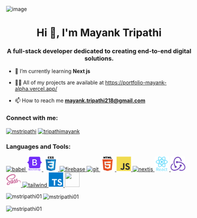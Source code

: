 <img width="794" height="329" alt="image" src="https://github.com/user-attachments/assets/22343d98-98b7-4702-8124-7968a66b4988" /><h1 align="center">Hi 👋, I'm Mayank Tripathi</h1>
<h3 align="center">A full-stack developer dedicated to creating end-to-end digital solutions.</h3>

- 🌱 I’m currently learning **Next js**

- 👨‍💻 All of my projects are available at https://portfolio-mayank-alpha.vercel.app/

- 📫 How to reach me **mayank.tripathi218@gmail.com**

<h3 align="left">Connect with me:</h3>
<p align="left">
<a href="https://linkedin.com/in/mstripathi" target="blank"><img align="center" src="https://raw.githubusercontent.com/rahuldkjain/github-profile-readme-generator/master/src/images/icons/Social/linked-in-alt.svg" alt="mstripathi" height="30" width="40" /></a>
<a href="https://codesandbox.com/tripathimayank" target="blank"><img align="center" src="https://raw.githubusercontent.com/rahuldkjain/github-profile-readme-generator/master/src/images/icons/Social/codesandbox.svg" alt="tripathimayank" height="30" width="40" /></a>
</p>

<h3 align="left">Languages and Tools:</h3>
<p align="left"> <a href="https://babeljs.io/" target="_blank" rel="noreferrer"> <img src="https://www.vectorlogo.zone/logos/babeljs/babeljs-icon.svg" alt="babel" width="40" height="40"/> </a> <a href="https://getbootstrap.com" target="_blank" rel="noreferrer"> <img src="https://raw.githubusercontent.com/devicons/devicon/master/icons/bootstrap/bootstrap-plain-wordmark.svg" alt="bootstrap" width="40" height="40"/> </a> <a href="https://www.w3schools.com/css/" target="_blank" rel="noreferrer"> <img src="https://raw.githubusercontent.com/devicons/devicon/master/icons/css3/css3-original-wordmark.svg" alt="css3" width="40" height="40"/> </a> <a href="https://firebase.google.com/" target="_blank" rel="noreferrer"> <img src="https://www.vectorlogo.zone/logos/firebase/firebase-icon.svg" alt="firebase" width="40" height="40"/> </a> <a href="https://git-scm.com/" target="_blank" rel="noreferrer"> <img src="https://www.vectorlogo.zone/logos/git-scm/git-scm-icon.svg" alt="git" width="40" height="40"/> </a> <a href="https://www.w3.org/html/" target="_blank" rel="noreferrer"> <img src="https://raw.githubusercontent.com/devicons/devicon/master/icons/html5/html5-original-wordmark.svg" alt="html5" width="40" height="40"/> </a> <a href="https://developer.mozilla.org/en-US/docs/Web/JavaScript" target="_blank" rel="noreferrer"> <img src="https://raw.githubusercontent.com/devicons/devicon/master/icons/javascript/javascript-original.svg" alt="javascript" width="40" height="40"/> </a> <a href="https://nextjs.org/" target="_blank" rel="noreferrer"> <img src="https://cdn.worldvectorlogo.com/logos/nextjs-2.svg" alt="nextjs" width="40" height="40"/> </a> <a href="https://reactjs.org/" target="_blank" rel="noreferrer"> <img src="https://raw.githubusercontent.com/devicons/devicon/master/icons/react/react-original-wordmark.svg" alt="react" width="40" height="40"/> </a> <a href="https://redux.js.org" target="_blank" rel="noreferrer"> <img src="https://raw.githubusercontent.com/devicons/devicon/master/icons/redux/redux-original.svg" alt="redux" width="40" height="40"/> </a> <a href="https://sass-lang.com" target="_blank" rel="noreferrer"> <img src="https://raw.githubusercontent.com/devicons/devicon/master/icons/sass/sass-original.svg" alt="sass" width="40" height="40"/> </a> <a href="https://tailwindcss.com/" target="_blank" rel="noreferrer"> <img src="https://www.vectorlogo.zone/logos/tailwindcss/tailwindcss-icon.svg" alt="tailwind" width="40" height="40"/> </a> <a href="https://www.typescriptlang.org/" target="_blank" rel="noreferrer"> <img src="https://raw.githubusercontent.com/devicons/devicon/master/icons/typescript/typescript-original.svg" alt="typescript" width="40" height="40"/> </a> 
<a href="https://www.mongodb.com/" target="_blank" rel="noreferrer"> <img src="https://webimages.mongodb.com/_com_assets/cms/kuyjf3vea2hg34taa-horizontal_default_slate_blue.svg?auto=format%252Ccompress" width="40" height="40"/> </a> 
</p>

<p><img align="left" src="https://github-readme-stats.vercel.app/api/top-langs?username=mstripathi01&show_icons=true&locale=en&layout=compact" alt="mstripathi01" /></p>

<p>&nbsp;<img align="center" src="https://github-readme-stats.vercel.app/api?username=mstripathi01&show_icons=true&locale=en" alt="mstripathi01" /></p>

<p><img align="center" src="https://github-readme-streak-stats.herokuapp.com/?user=mstripathi01&" alt="mstripathi01" /></p>

